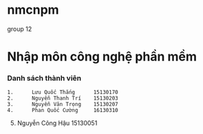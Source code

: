 # nmcnpm
group 12

# Nhập môn công nghệ phần mềm



### Danh sách thành viên
	1.		Lưu Quốc Thắng		15130170
	2.		Nguyễn Thanh Trí	15130203
	3.		Nguyễn Văn Trọng	15130207
	4.		Phan Quốc Cường		16130310
  5.    Nguyễn Công Hậu   15130051
